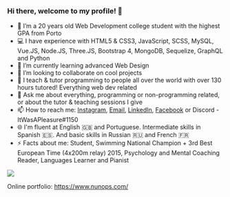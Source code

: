 ### Hi there, welcome to my profile! 👋

- 🔭 I’m a 20 years old Web Development college student with the highest GPA from Porto
- 💻 I have experience with HTML5 & CSS3, JavaScript, SCSS, MySQL, Vue.JS, Node.JS, Three.JS, Bootstrap 4, MongoDB, Sequelize, GraphQL and Python
- 🌱 I’m currently learning advanced Web Design
- 👯 I’m looking to collaborate on cool projects
- :notebook_with_decorative_cover: I teach & tutor programming to people all over the world with over 130 hours tutored! Everything web dev related
- 💬 Ask me about everything, programming or non-programming related, or about the tutor & teaching sessions I give
- 📫 How to reach me: [Instagram](https://www.instagram.com/nunopereirasousa/), [Email](mailto:nunopereirasousa00@gmail.com), [LinkedIn](https://www.linkedin.com/in/nunopereirasous/), [Facebook](https://www.facebook.com/nuno.sousa.9655806/) or Discord - ItWasAPleasure#1150
- :globe_with_meridians: I'm fluent at English :uk: and Portuguese. Intermediate skills in Spanish :es:. And basic skills in Russian :ru: and French :fr:
- ⚡ Facts about me: Student, Swimming National Champion + 3rd Best European Time (4x200m relay) 2015, Psychology and Mental Coaching Reader, Languages Learner and Pianist

![](https://komarev.com/ghpvc/?username=NunoPereiraSousa&color=red&style=flat-square)

Online portfolio: https://www.nunops.com/
